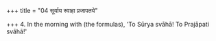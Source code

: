 +++
title = "04 सूर्याय स्वाहा प्रजापतये"

+++
4. In the morning with (the formulas), 'To Sūrya svāhā! To Prajāpati svāhā!'
